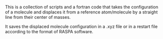This is a collection of scripts and a fortran code that takes the configuration of a molecule and displaces it from a reference atom/molecule by a straight line from their center of masses.

It saves the displaced molecule configuration in a .xyz file or in a restart file according to the format of RASPA software. 
